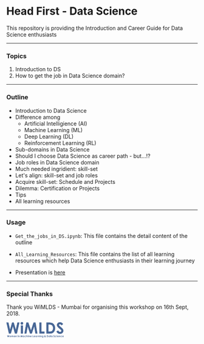 # Head First - Data Science

This repository is providing the Introduction and Career Guide for Data Science enthusiasts

-----

### Topics

1. Introduction to DS
2. How to get the job in Data Science domain?

--------

### Outline

* Introduction to Data Science
* Difference among
    * Artificial Intelligience (AI)
    * Machine Learning (ML)
    * Deep Learning (DL)
    * Reinforcement Learning (RL)
* Sub-domains in Data Science
* Should I choose Data Science as career path - but...!?
* Job roles in Data Science domain
* Much needed ingridient: skill-set
* Let's align: skill-set and job roles
* Acquire skill-set: Schedule and Projects
* Dilemma: Certification or Projects
* Tips
* All learning resources

------

### Usage
* `Get_the_jobs_in_DS.ipynb`: This file contains the detail content of the outline

* `All_Learning_Resources`: This file contains the list of all learning resources which help Data Science enthusiasts in their learning journey

* Presentation is [here](http://nbviewer.jupyter.org/github/jalajthanaki/Get_Jobs_in_Data_Science/blob/master/Get_the_jobs_in_DS.ipynb?flush_cache=True)

------

### Special Thanks

Thank you WiMLDS - Mumbai for organising this workshop on 16th Sept, 2018.


<img src="https://raw.githubusercontent.com/jalajthanaki/Get_Jobs_in_Data_Science/master/imgs/logo2.jpg" 
align="middle" alt="LOGO2" style="width:30%;height:30%;align:center;">

